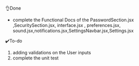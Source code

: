 👌Done 

-  complete the Functional Docs of the PasswordSection.jsx ,SecuritySection.jsx, interface.jsx  , preferences.jsx, sound.jsx,notifications.jsx,SettingsNavbar.jsx,Settings.jsx

✔️To-do

1. adding validations on the User inputs  
2. complete the unit test 





